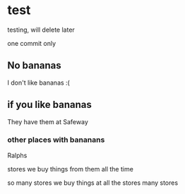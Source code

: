 # test
testing, will delete later

one commit only

## No bananas

I don't like bananas :(

## if you like bananas

They have them at Safeway

### other places with bananans

Ralphs

stores
we buy things from them
all the time

so many stores we buy things at
all the stores
many stores
